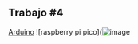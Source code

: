 


## Trabajo #4
[Arduino](https://github.com/Cristian171/Arduino)
![raspberry pi pico](![image](https://github.com/vera-perez-upb/sfi-estudiantes-202310-Cristian171/assets/72422960/240579e4-f81e-494d-a8d8-cc9fdf89d539)

